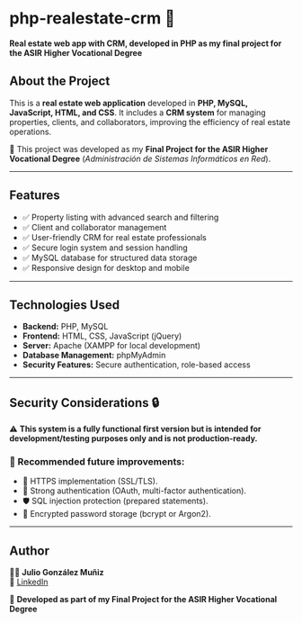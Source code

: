 # php-realestate-crm 🏡  
**Real estate web app with CRM, developed in PHP as my final project for the ASIR Higher Vocational Degree**  

## About the Project  
This is a **real estate web application** developed in **PHP, MySQL, JavaScript, HTML, and CSS**. It includes a **CRM system** for managing properties, clients, and collaborators, improving the efficiency of real estate operations.  

📄 This project was developed as my **Final Project for the ASIR Higher Vocational Degree** (*Administración de Sistemas Informáticos en Red*).  

---

## Features  
- ✅ Property listing with advanced search and filtering  
- ✅ Client and collaborator management  
- ✅ User-friendly CRM for real estate professionals  
- ✅ Secure login system and session handling  
- ✅ MySQL database for structured data storage  
- ✅ Responsive design for desktop and mobile  

---

## Technologies Used  
- **Backend:** PHP, MySQL  
- **Frontend:** HTML, CSS, JavaScript (jQuery)  
- **Server:** Apache (XAMPP for local development)  
- **Database Management:** phpMyAdmin  
- **Security Features:** Secure authentication, role-based access  

---

## Security Considerations 🔒  
⚠️ **This system is a fully functional first version but is intended for development/testing purposes only and is not production-ready.**

### 🔹 Recommended future improvements:  
- 🔑 HTTPS implementation (SSL/TLS).  
- 🔐 Strong authentication (OAuth, multi-factor authentication).  
- 🛡️ SQL injection protection (prepared statements).  
- 🔏 Encrypted password storage (bcrypt or Argon2).  

---

## Author  
👨‍💻 **Julio González Muñiz**  
🔗 [LinkedIn](https://linkedin.com/in/julio-gm)  

🚀 **Developed as part of my Final Project for the ASIR Higher Vocational Degree**  
